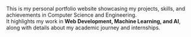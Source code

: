 This is my personal portfolio website showcasing my projects, skills, and achievements in Computer Science and Engineering.  
It highlights my work in **Web Development, Machine Learning, and AI**, along with details about my academic journey and internships.  

